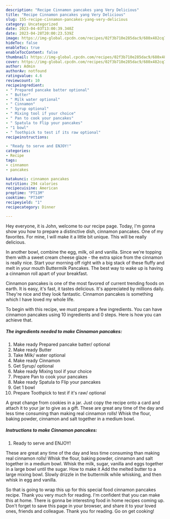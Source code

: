 ```yaml
---
description: "Recipe Cinnamon pancakes yang Very Delicious"
title: "Recipe Cinnamon pancakes yang Very Delicious"
slug: 155-recipe-cinnamon-pancakes-yang-very-delicious
category: Uncategorized
date: 2023-04-03T13:00:39.340Z
date: 2023-04-28T20:00:23.539Z
image: https://img-global.cpcdn.com/recipes/02f3b710e285dac9/680x482cq70/cinnamon-pancakes-recipe-main-photo.jpg
hideToc: false
enableToc: true
enableTocContent: false
thumbnail: https://img-global.cpcdn.com/recipes/02f3b710e285dac9/680x482cq70/cinnamon-pancakes-recipe-main-photo.jpg
cover: https://img-global.cpcdn.com/recipes/02f3b710e285dac9/680x482cq70/cinnamon-pancakes-recipe-main-photo.jpg
author: Admin
authorAv: notfound
ratingvalue: 4.6
reviewcount: 10
recipeingredient:
- " Prepared pancake batter optional"
- " Butter"
- " Milk water optional"
- " Cinnamon"
- " Syrup optional"
- " Mixing tool if your choice"
- " Pan to cook your pancakes"
- " Spatula to Flip your pancakes"
- "1 bowl"
- " Toothpick to test if its raw optional"
recipeinstructions:

- "Ready to serve and ENJOY!"
categories:
- Recipe
tags:
- cinnamon
- pancakes

katakunci: cinnamon pancakes 
nutrition: 294 calories
recipecuisine: American
preptime: "PT13M"
cooktime: "PT34M"
recipeyield: "1"
recipecategory: Dinner

---
```



Hey everyone, it is John, welcome to our recipe page. Today, I'm gonna show you how to prepare a distinctive dish, cinnamon pancakes. One of my favorites. For mine, I will make it a little bit unique. This will be really delicious.

In another bowl, combine the egg, milk, oil and vanilla. Since we&#39;re topping them with a sweet cream cheese glaze - the extra spice from the cinnamon is really nice. Start your morning off right with a big stack of these fluffy and melt in your mouth Buttermilk Pancakes. The best way to wake up is having a cinnamon roll apart of your breakfast.

Cinnamon pancakes is one of the most favored of current trending foods on earth. It is easy, it's fast, it tastes delicious. It's appreciated by millions daily. They're nice and they look fantastic. Cinnamon pancakes is something which I have loved my whole life.


To begin with this recipe, we must prepare a few ingredients. You can have cinnamon pancakes using 10 ingredients and 0 steps. Here is how you can achieve that.

<!--inarticleads1-->

##### The ingredients needed to make Cinnamon pancakes:

1. Make ready  Prepared pancake batter/ optional
1. Make ready  Butter
1. Take  Milk/ water optional
1. Make ready  Cinnamon
1. Get  Syrup/ optional
1. Make ready  Mixing tool if your choice
1. Prepare  Pan to cook your pancakes
1. Make ready  Spatula to Flip your pancakes
1. Get 1 bowl
1. Prepare  Toothpick to test if it&#39;s raw/ optional


A great change from cookies in a jar. Just copy the recipe onto a card and attach it to your jar to give as a gift. These are great any time of the day and less time consuming than making real cinnamon rolls! Whisk the flour, baking powder, cinnamon and salt together in a medium bowl. 

<!--inarticleads2-->

##### Instructions to make Cinnamon pancakes:


1. Ready to serve and ENJOY!

These are great any time of the day and less time consuming than making real cinnamon rolls! Whisk the flour, baking powder, cinnamon and salt together in a medium bowl. Whisk the milk, sugar, vanilla and eggs together in a large bowl until the sugar. How to make it Add the melted butter to a large mixing bowl. Slowly drizzle in the buttermilk while whisking, and then whisk in egg and vanilla. 

So that is going to wrap this up for this special food cinnamon pancakes recipe. Thank you very much for reading. I'm confident that you can make this at home. There is gonna be interesting food in home recipes coming up. Don't forget to save this page in your browser, and share it to your loved ones, friends and colleague. Thank you for reading. Go on get cooking!
